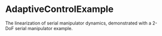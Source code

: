 # AdaptiveControlExample
The linearization of serial manipulator dynamics, demonstrated with a 2-DoF serial manipulator example.
